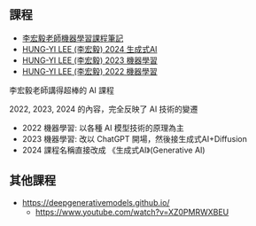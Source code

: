 

## 課程

* [李宏毅老師機器學習課程筆記](https://hackmd.io/@shaoeChen/B1CoXxvmm/)
* [HUNG-YI LEE (李宏毅) 2024 生成式AI](https://speech.ee.ntu.edu.tw/~hylee/genai/2024-spring.php)
* [HUNG-YI LEE (李宏毅) 2023 機器學習](https://speech.ee.ntu.edu.tw/~hylee/ml/2023-spring.php)
* [HUNG-YI LEE (李宏毅) 2022 機器學習](https://speech.ee.ntu.edu.tw/~hylee/ml/2022-spring.php)


李宏毅老師講得超棒的 AI 課程

2022, 2023, 2024 的內容，完全反映了 AI 技術的變遷

* 2022 機器學習: 以各種 AI 模型技術的原理為主
* 2023 機器學習: 改以 ChatGPT 開場，然後接生成式AI+Diffusion
* 2024 課程名稱直接改成 《生成式AI》(Generative AI)

## 其他課程

* https://deepgenerativemodels.github.io/
    * https://www.youtube.com/watch?v=XZ0PMRWXBEU
